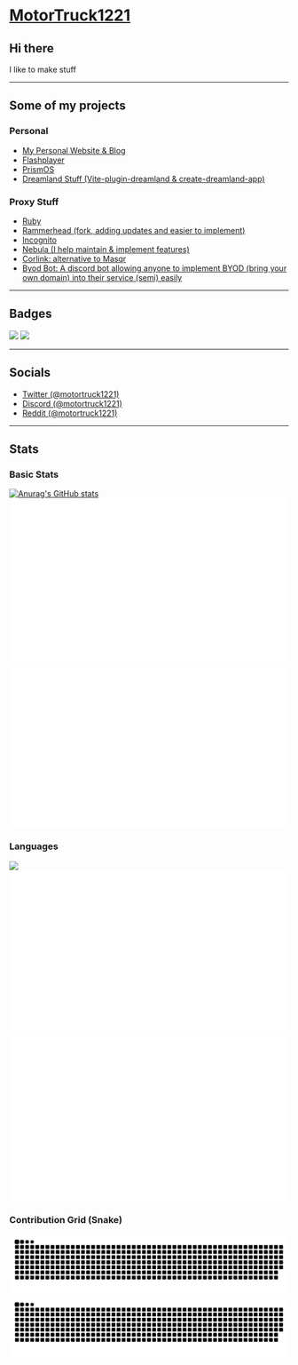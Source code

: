 # [MotorTruck1221](https://motortruck1221.is-a.dev)

## Hi there

I like to make stuff 

---
## Some of my projects 
### Personal
  - [My Personal Website & Blog](https://motortruck1221.com)
  - [Flashplayer](https://github.com/allancoding/flashplayer)
  - [PrismOS](https://github.com/prismnet)
  - [Dreamland Stuff (Vite-plugin-dreamland & create-dreamland-app)](https://github.com/motortruck1221/dreamland-stuff)
### Proxy Stuff
- [Ruby](https://github.com/ruby-network/ruby)
- [Rammerhead (fork, adding updates and easier to implement)](https://github.com/ruby-network/rammerhead)
- [Incognito](https://github.com/titaniumnetwork-dev/incognito)
- [Nebula (I help maintain & implement features)](https://github.com/nebulaservices/nebula)
- <a href="https://corlink.rubynetwork.co">Corlink: alternative to [Masqr](https://github.com/titaniumnetwork-dev/masqrproject)</a>
- [Byod Bot: A discord bot allowing anyone to implement BYOD (bring your own domain) into their service (semi) easily](https://github.com/Ruby-Network/byod-bot)

---
##  Badges

![](https://komarev.com/ghpvc/?style=for-the-badge&username=motortruck1221)
![](https://img.shields.io/github/followers/motortruck1221?style=for-the-badge)

---
## Socials

- [Twitter (@motortruck1221)](https://twitter.com/motortruck1221)
- [Discord (@motortruck1221)](https://discord.com/users/818995901791207454)
- [Reddit (@motortruck1221)](https://www.reddit.com/user/motortruck1221)

---
## Stats

### Basic Stats
[![Anurag's GitHub stats](https://github-readme-stats.vercel.app/api?username=MotorTruck1221&show_icons=true&theme=gotham)](https://github.com/anuraghazra/github-readme-stats)
![](https://raw.githubusercontent.com/motortruck1221/github-stats/master/generated/overview.svg#gh-dark-mode-only)
![](https://raw.githubusercontent.com/motortruck1221/github-stats/master/generated/overview.svg#gh-light-mode-only)

### Languages
![](https://github-readme-stats.vercel.app/api/top-langs/?username=MotorTruck1221&layout=compact&theme=gotham)
![](https://raw.githubusercontent.com/motortruck1221/github-stats/master/generated/languages.svg#gh-dark-mode-only)
![](https://raw.githubusercontent.com/motortruck1221/github-stats/master/generated/languages.svg#gh-light-mode-only)

### Contribution Grid (Snake)
![github contribution grid snake animation](https://raw.githubusercontent.com/motortruck1221/motortruck1221/output/github-contribution-grid-snake-dark.svg#gh-dark-mode-only)![github contribution grid snake animation](https://raw.githubusercontent.com/motortruck1221/motortruck1221/output/github-contribution-grid-snake.svg#gh-light-mode-only)
